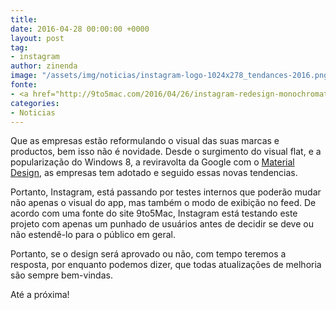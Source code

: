 ```yaml
---
title: 
date: 2016-04-28 00:00:00 +0000
layout: post
tag:
- instagram
author: zinenda
image: "/assets/img/noticias/instagram-logo-1024x278_tendances-2016.png"
fonte:
- <a href="http://9to5mac.com/2016/04/26/instagram-redesign-monochromatic/">9to5Mac</a>
categories:
- Noticias
---
```


Que as empresas estão reformulando o visual das suas marcas e productos, bem isso não é novidade.
Desde o surgimento do visual flat, e a popularização do Windows 8, a reviravolta da Google com o [Material Design](https://www.google.com/design/spec/material-design/introduction.html), as empresas tem adotado e seguido essas novas tendencias.

Portanto, Instagram, está passando por testes internos que poderão mudar não apenas o visual do app, mas também o modo de exibição no feed.
De acordo com uma fonte do site 9to5Mac,  Instagram está testando este projeto com apenas um punhado de usuários antes de decidir se deve ou não estendê-lo para o público em geral.

Portanto, se o design será aprovado ou não, com tempo teremos a resposta, por enquanto podemos dizer, que todas atualizações de melhoria são sempre bem-vindas.

Até a próxima!